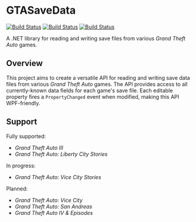 # GTASaveData
[![Build Status](https://github.com/whampson/gta-save-data/workflows/CoreLib/badge.svg)](https://github.com/whampson/gta-save-data/actions)
[![Build Status](https://github.com/whampson/gta-save-data/workflows/GTA3/badge.svg)](https://github.com/whampson/gta-save-data/actions)
[![Build Status](https://github.com/whampson/gta-save-data/workflows/LCS/badge.svg)](https://github.com/whampson/gta-save-data/actions)

A .NET library for reading and writing save files from various
*Grand Theft Auto* games.

## Overview
This project aims to create a versatile API for reading and writing save data
files from various *Grand Theft Auto* games. The API provides access to all
currently-known data fields for each game's save file. Each editable property
fires a `PropertyChanged` event when modified, making this API WPF-friendly.

## Support
Fully supported:
  * *Grand Theft Auto III*
  * *Grand Theft Auto: Liberty City Stories*

In progress:
  * *Grand Theft Auto: Vice City Stories*

Planned:
  * *Grand Theft Auto: Vice City*
  * *Grand Theft Auto: San Andreas*
  * *Grand Theft Auto IV & Episodes*
